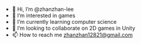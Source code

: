- 👋 Hi, I’m @zhanzhan-lee
- 👀 I’m interested in games
- 🌱 I’m currently learning computer science
- 💞️ I’m looking to collaborate on 2D games in Unity
- 📫 How to reach me zhanzhan12821@gmail.com

<!---
zhanzhan-lee/zhanzhan-lee is a ✨ special ✨ repository because its `README.md` (this file) appears on your GitHub profile.
You can click the Preview link to take a look at your changes.
--->
